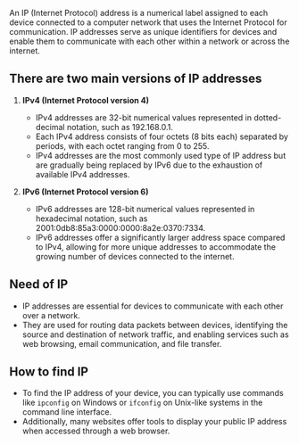 An IP (Internet Protocol) address is a numerical label assigned to each device connected to a computer network that uses the Internet Protocol for communication. IP addresses serve as unique identifiers for devices and enable them to communicate with each other within a network or across the internet.

## There are two main versions of IP addresses

1. **IPv4 (Internet Protocol version 4)** 
    - IPv4 addresses are 32-bit numerical values represented in dotted-decimal notation, such as 192.168.0.1. 
    - Each IPv4 address consists of four octets (8 bits each) separated by periods, with each octet ranging from 0 to 255. 
    - IPv4 addresses are the most commonly used type of IP address but are gradually being replaced by IPv6 due to the exhaustion of available IPv4 addresses.

2. **IPv6 (Internet Protocol version 6)** 
    - IPv6 addresses are 128-bit numerical values represented in hexadecimal notation, such as 2001:0db8:85a3:0000:0000:8a2e:0370:7334. 
    - IPv6 addresses offer a significantly larger address space compared to IPv4, allowing for more unique addresses to accommodate the growing number of devices connected to the internet.

## Need of IP

- IP addresses are essential for devices to communicate with each other over a network. 
- They are used for routing data packets between devices, identifying the source and destination of network traffic, and enabling services such as web browsing, email communication, and file transfer.

## How to find IP

- To find the IP address of your device, you can typically use commands like `ipconfig` on Windows or `ifconfig` on Unix-like systems in the command line interface. 
- Additionally, many websites offer tools to display your public IP address when accessed through a web browser.